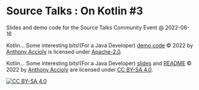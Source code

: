 <!--
SPDX-FileCopyrightText: 2022 Anthony Accioly

SPDX-License-Identifier: CC-BY-SA-4.0
-->

# Source Talks : On Kotlin #3
Slides and demo code for the Source Talks Community Event @ 2022-06-16

Kotlin… Some interesting bits!(For a Java Developer) [demo code][demo-code] © 2022 by
[Anthony Accioly][blog] is licensed under [Apache-2.0][apache-2.0].

Kotlin… Some interesting bits!(For a Java Developer) [slides][slides] and [README][readme] © 2022 by
[Anthony Accioly][blog] are licensed under [CC BY-SA 4.0][cc-by-sa].

[![CC BY-SA 4.0][cc-by-sa-image]][cc-by-sa]

[apache-2.0]: https://spdx.org/licenses/Apache-2.0.html
[blog]: https://accioly.dev
[cc-by-sa]: https://spdx.org/licenses/CC-BY-SA-4.0.html
[cc-by-sa-image]: https://i.creativecommons.org/l/by-sa/4.0/88x31.png
[demo-code]: demo
[readme]: README.md
[slides]: slides
